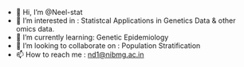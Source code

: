 - 👋 Hi, I’m @Neel-stat<Neelotpal Das>
- 👀 I’m interested in : Statistcal Applications in Genetics Data & other omics data.
- 🌱 I’m currently learning: Genetic Epidemiology
- 💞️ I’m looking to collaborate on : Population Stratification 
- 📫 How to reach me : nd1@nibmg.ac.in

<!---
Neel-stat/Neel-stat is a ✨ special ✨ repository because its `README.md` (this file) appears on your GitHub profile.
You can click the Preview link to take a look at your changes.
--->
